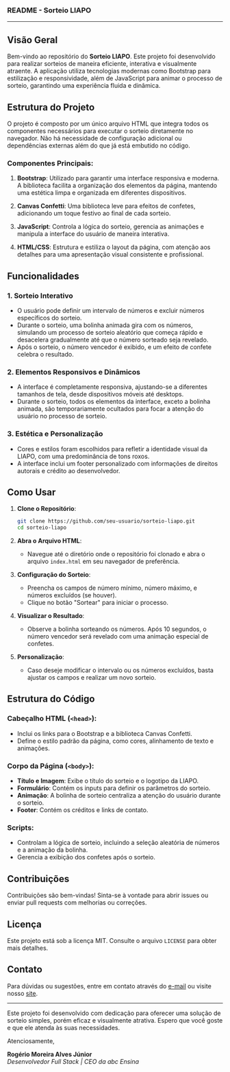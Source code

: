 ### README - Sorteio LIAPO

---

## Visão Geral

Bem-vindo ao repositório do **Sorteio LIAPO**. Este projeto foi desenvolvido para realizar sorteios de maneira eficiente, interativa e visualmente atraente. A aplicação utiliza tecnologias modernas como Bootstrap para estilização e responsividade, além de JavaScript para animar o processo de sorteio, garantindo uma experiência fluida e dinâmica.

## Estrutura do Projeto

O projeto é composto por um único arquivo HTML que integra todos os componentes necessários para executar o sorteio diretamente no navegador. Não há necessidade de configuração adicional ou dependências externas além do que já está embutido no código.

### Componentes Principais:

1. **Bootstrap**: Utilizado para garantir uma interface responsiva e moderna. A biblioteca facilita a organização dos elementos da página, mantendo uma estética limpa e organizada em diferentes dispositivos.
   
2. **Canvas Confetti**: Uma biblioteca leve para efeitos de confetes, adicionando um toque festivo ao final de cada sorteio.

3. **JavaScript**: Controla a lógica do sorteio, gerencia as animações e manipula a interface do usuário de maneira interativa.

4. **HTML/CSS**: Estrutura e estiliza o layout da página, com atenção aos detalhes para uma apresentação visual consistente e profissional.

## Funcionalidades

### 1. **Sorteio Interativo**
   - O usuário pode definir um intervalo de números e excluir números específicos do sorteio.
   - Durante o sorteio, uma bolinha animada gira com os números, simulando um processo de sorteio aleatório que começa rápido e desacelera gradualmente até que o número sorteado seja revelado.
   - Após o sorteio, o número vencedor é exibido, e um efeito de confete celebra o resultado.

### 2. **Elementos Responsivos e Dinâmicos**
   - A interface é completamente responsiva, ajustando-se a diferentes tamanhos de tela, desde dispositivos móveis até desktops.
   - Durante o sorteio, todos os elementos da interface, exceto a bolinha animada, são temporariamente ocultados para focar a atenção do usuário no processo de sorteio.

### 3. **Estética e Personalização**
   - Cores e estilos foram escolhidos para refletir a identidade visual da LIAPO, com uma predominância de tons roxos.
   - A interface inclui um footer personalizado com informações de direitos autorais e crédito ao desenvolvedor.

## Como Usar

1. **Clone o Repositório**:
   ```bash
   git clone https://github.com/seu-usuario/sorteio-liapo.git
   cd sorteio-liapo
   ```

2. **Abra o Arquivo HTML**:
   - Navegue até o diretório onde o repositório foi clonado e abra o arquivo `index.html` em seu navegador de preferência.

3. **Configuração do Sorteio**:
   - Preencha os campos de número mínimo, número máximo, e números excluídos (se houver).
   - Clique no botão "Sortear" para iniciar o processo.

4. **Visualizar o Resultado**:
   - Observe a bolinha sorteando os números. Após 10 segundos, o número vencedor será revelado com uma animação especial de confetes.

5. **Personalização**:
   - Caso deseje modificar o intervalo ou os números excluídos, basta ajustar os campos e realizar um novo sorteio.

## Estrutura do Código

### Cabeçalho HTML (`<head>`):
   - Inclui os links para o Bootstrap e a biblioteca Canvas Confetti.
   - Define o estilo padrão da página, como cores, alinhamento de texto e animações.

### Corpo da Página (`<body>`):
   - **Título e Imagem**: Exibe o título do sorteio e o logotipo da LIAPO.
   - **Formulário**: Contém os inputs para definir os parâmetros do sorteio.
   - **Animação**: A bolinha de sorteio centraliza a atenção do usuário durante o sorteio.
   - **Footer**: Contém os créditos e links de contato.

### Scripts:
   - Controlam a lógica de sorteio, incluindo a seleção aleatória de números e a animação da bolinha.
   - Gerencia a exibição dos confetes após o sorteio.

## Contribuições

Contribuições são bem-vindas! Sinta-se à vontade para abrir issues ou enviar pull requests com melhorias ou correções.

## Licença

Este projeto está sob a licença MIT. Consulte o arquivo `LICENSE` para obter mais detalhes.

## Contato

Para dúvidas ou sugestões, entre em contato através do [e-mail](mailto:suporte@abcensina.com.br) ou visite nosso [site](https://abcensina.com.br).

---

Este projeto foi desenvolvido com dedicação para oferecer uma solução de sorteio simples, porém eficaz e visualmente atrativa. Espero que você goste e que ele atenda às suas necessidades. 

Atenciosamente,

**Rogério Moreira Alves Júnior**  
*Desenvolvedor Full Stack | CEO da abc Ensina*
